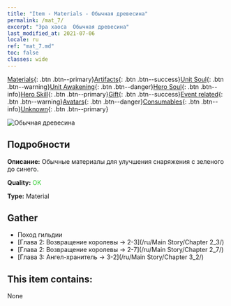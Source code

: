 ```yaml
---
title: "Item - Materials - Обычная древесина"
permalink: /mat_7/
excerpt: "Эра хаоса  Обычная древесина"
last_modified_at: 2021-07-06
locale: ru
ref: "mat_7.md"
toc: false
classes: wide
---
```

 [Materials](/ItemsRU/){: .btn .btn--primary}[Artifacts](/ItemsRU/Artifacts/){: .btn .btn--success}[Unit Soul](/ItemsRU/UnitSoul/){: .btn .btn--warning}[Unit Awakening](/ItemsRU/UnitAwakening/){: .btn .btn--danger}[Hero Soul](/ItemsRU/HeroSoul/){: .btn .btn--info}[Hero Skill](/ItemsRU/HeroSkill/){: .btn .btn--primary}[Gift](/ItemsRU/Gift/){: .btn .btn--success}[Event related](/ItemsRU/Events/){: .btn .btn--warning}[Avatars](/ItemsRU/Avatars/){: .btn .btn--danger}[Consumables](/ItemsRU/Consumables/){: .btn .btn--info}[Unknown](/ItemsRU/Unknown/){: .btn .btn--primary}

 ![Обычная древесина](/images/t/i_cailiao_mucai1.png)

## Подробности
 **Описание:** Обычные материалы для улучшения снаряжения c зеленого до синего.

 **Quality:** <span style="color: #32CD32">OK</span>

 **Type:** Material

## Gather

*    Поход гильдии 
*    [Глава 2: Возвращение королевы -> 2-3](/ru/Main Story/Chapter 2_3/) 
*    [Глава 2: Возвращение королевы -> 2-7](/ru/Main Story/Chapter 2_7/) 
*    [Глава 3: Ангел-хранитель -> 3-2](/ru/Main Story/Chapter 3_2/) 

## This item contains:

  None

